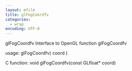 ```yaml
---
layout: mfile
title: glFogCoordfv
categories:
  - wrap
encoding: UTF-8
---
```


glFogCoordfv  Interface to OpenGL function glFogCoordfv

usage:  glFogCoordfv( coord )

C function:  void glFogCoordfv(const GLfloat\* coord)